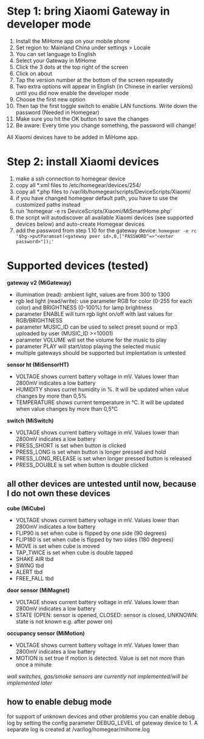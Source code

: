 # Step 1: bring Xiaomi Gateway in developer mode #

1. Install the MiHome app on your mobile phone
2. Set region to: Mainland China under settings > Locale
3. You can set language to English
4. Select your Gateway in MiHome
5. Click the 3 dots at the top right of the screen
6. Click on about
7. Tap the version number at the bottom of the screen repeatedly
8. Two extra options will appear in English (in Chinese in earlier versions) until you did now enable the developer mode
9. Choose the first new option
10. Then tap the first toggle switch to enable LAN functions. Write down the password (Needed in Homegear)
11. Make sure you hit the OK button to save the  changes
12. Be aware: Every time you change something, the password will change!

All Xiaomi devices have to be added in MiHome app.

# Step 2: install Xiaomi devices #
1. make a ssh connection to homegear device
2. copy all *.xml files to /etc/homegear/devices/254/
3. copy all *.php files to /var/lib/homegear/scripts/DeviceScripts/Xiaomi/
4. if you have changed homegear default path, you have to use the customized paths instead
5. run 'homegear -e rs DeviceScripts/Xiaomi/MiSmartHome.php'
6. the script will autodiscover all available Xiaomi devices (see supported devices below) and auto-create Homegear devices
7. add the password from step 1.10 for the gateway device: `homegear -e rc '$hg->putParamset(<gateway peer id>,0,["PASSWORD"=>"<enter password>"]);'`

# Supported devices (tested)

**gateway v2 (MiGateway)**

- illumination (read): ambient light, values are from 300 to 1300
- rgb led light (read/write): use parameter RGB for color (0-255 for each color) and BRIGHTNESS (0-100%) for lamp brightness
- parameter ENABLE will turn rgb light on/off with last values for RGB/BRIGHTNESS
- parameter MUSIC_ID can be used to select preset sound or mp3 uploaded by user (MUSIC_ID >=10001)
- parameter VOLUME will set the volume for the music to play
- parameter PLAY will start/stop playing the selected music
- multiple gateways should be supported but implentation is untested

**sensor ht (MiSensorHT)**

- VOLTAGE shows current battery voltage in mV. Values lower than 2800mV indicates a low battery
- HUMIDITY shows curret humidity in %. It will be updated when value changes by more than 0,5%
- TEMPERATURE shows current temperature in °C. It will be updated when value changes by more than 0,5°C

**switch (MiSwitch)**

- VOLTAGE shows current battery voltage in mV. Values lower than 2800mV indicates a low battery
- PRESS_SHORT is set when button is clicked 
- PRESS_LONG is set when button is longer pressed and hold 
- PRESS_LONG_RELEASE is set when longer pressed button is released
- PRESS_DOUBLE is set when button is double clicked
  
## all other devices are untested until now, because I do not own these devices ##
**cube (MiCube)**

- VOLTAGE shows current battery voltage in mV. Values lower than 2800mV indicates a low battery
- FLIP90 is set when cube is flipped by one side (90 degrees)
- FLIP180 is set when cube is flipped by two sides (180 degrees)
- MOVE is set when cube is moved
- TAP_TWICE is set when cube is double tapped 
- SHAKE AIR tbd 
- SWING tbd
- ALERT tbd 
- FREE_FALL tbd

**door sensor (MiMagnet)**

- VOLTAGE shows current battery voltage in mV. Values lower than 2800mV indicates a low battery
- STATE (OPEN: sensor is opened, CLOSED: sensor is closed, UNKNOWN: state is not known e.g. after power on)

**occupancy sensor (MiMotion)**

- VOLTAGE shows current battery voltage in mV. Values lower than 2800mV indicates a low battery
- MOTION is set true if motion is detected. Value is set not more than once a minute

*wall switches, gas/smoke sensors are currently not implemented/will be implemented later*

## how to enable debug mode ##
for support of unknown devices and other problems you can enable debug log by setting the config parameter DEBUG_LEVEL of gateway device to 1.
A separate log is created at /var/log/homegear/mihome.log

